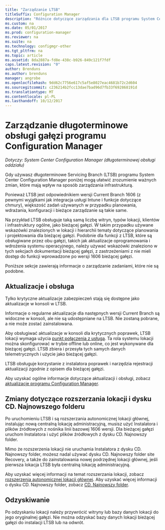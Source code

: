 ```yaml
---
title: "Zarządzanie LTSB"
titleSuffix: Configuration Manager
description: "Różnice dotyczące zarządzania dla LTSB programu System Center Configuration Manager."
ms.custom: na
ms.date: 05/01/2017
ms.prod: configuration-manager
ms.reviewer: na
ms.suite: na
ms.technology: configmgr-other
ms.tgt_pltfrm: na
ms.topic: article
ms.assetid: 8da2887a-fd8e-438c-b926-849c121f7fdf
caps.latest.revision: "0"
author: Brenduns
ms.author: brenduns
manager: angrobe
ms.openlocfilehash: 9dd62c7756e617c5af5e8027eac4681b72c2d604
ms.sourcegitcommit: c236214b2fcc13dae7bad96d7fb33f692868191d
ms.translationtype: MT
ms.contentlocale: pl-PL
ms.lasthandoff: 10/12/2017
---
```

# <a name="manage-the-long-term-servicing-branch-of-configuration-manager"></a>Zarządzanie długoterminowe obsługi gałęzi programu Configuration Manager

*Dotyczy: System Center Configuration Manager (długoterminowej obsługi oddziału)*

Gdy używasz długoterminowe Servicing Branch (LTSB) programu System Center Configuration Manager poniżej mogą ułatwić zrozumienie ważnych zmian, które mają wpływ na sposób zarządzania infrastrukturą.

Ponieważ LTSB jest odpowiednikiem wersji Current Branch 1606 (z pewnymi wyjątkami jak integracja usługi Intune i funkcje dotyczące chmury), większość zadań używanych w przypadku planowania, wdrażania, konfiguracji i bieżące zarządzanie są takie same.

Na przykład LTSB obsługuje taką samą liczbę witryn, typów lokacji, klientów i infrastruktury ogólne, jako bieżącej gałęzi. W takim przypadku używane wskazówki znalezionych w lokacji i hierarchii tematy dotyczące planowania i projektowania dla bieżącej gałęzi. Podobnie dla funkcji z LTSB, które są obsługiwane przez obu gałęzi, takich jak aktualizacje oprogramowania i wdrożenia systemu operacyjnego, należy używać wskazówki znaleziono w tych sekcjach dokumentacji bieżącej gałęzi, z zastrzeżeniami z nie mieli dostęp do funkcji wprowadzone po wersji 1606 bieżącej gałęzi.

Poniższe sekcje zawierają informacje o zarządzanie zadaniami, które nie są podobne.

## <a name="updates-and-servicing"></a>Aktualizacje i obsługa
Tylko krytyczne aktualizacje zabezpieczeń stają się dostępne jako aktualizacje w konsoli w LTSB.  

Informacje o regularne aktualizacje dla następnych wersji Current Branch są widoczne w konsoli, ale nie są udostępniane na LTSB. Nie zostaną pobrane, a nie może zostać zainstalowana.

Aby obsługiwać aktualizacje w konsoli dla krytycznych poprawek, LTSB lokacji wymaga użycia [punkt połączenia z usługą](/sccm/core/servers/deploy/configure/about-the-service-connection-point). Ta rola systemu lokacji można skonfigurować w trybie offline lub online, co jest wykonywane dla bieżącej gałęzi. LTSB zbiera i przesyła tych samych danych telemetrycznych i użycie jako bieżącej gałęzi.

LTSB obsługuje korzystanie z instalatora poprawek i narzędzia rejestracji aktualizacji zgodnie z opisem dla bieżącej gałęzi.

Aby uzyskać ogólne informacje dotyczące aktualizacji i obsługi, zobacz [aktualizacje programu Configuration Manager](/sccm/core/servers/manage/updates).


## <a name="changes-for-site-expansion-and-the-cdlatest-folder"></a>Zmiany dotyczące rozszerzania lokacji i dysku CD. Najnowszego folderu
Po uruchomieniu LTSB i są rozszerzania autonomicznej lokacji głównej, instalując nową centralną lokację administracyjną, musisz użyć Instalatora i plików źródłowych z nośnika linii bazowej 1606 wersji. Dla bieżącej gałęzi uruchom Instalatora i użyć plików źródłowych z dysku CD. Najnowszy folder.

Mimo że rozszerzenia lokacji nie uruchamia Instalatora z dysku CD. Najnowszy folder, możesz nadal używać dysku CD. Najnowszy folder site Recovery, a także do zainstalowania nowej podrzędnej lokacji głównej, jeśli pierwsza lokacja LTSB była centralną lokację administracyjną.

Aby uzyskać więcej informacji na temat rozszerzania lokacji, zobacz [rozszerzenia autonomicznej lokacji głównej](/sccm/core/servers/deploy/install/use-the-setup-wizard-to-install-sites#expand-a-stand-alone-primary-site). Aby uzyskać więcej informacji o dysku CD. Najnowszy folder, zobacz [CD. Najnowszy folder](/sccm/core/servers/manage/the-cd.latest-folder).


## <a name="recovery"></a>Odzyskiwanie
Po odzyskaniu lokacji należy przywrócić witryny lub bazy danych lokacji do jego oryginalnej gałęzi. Nie można odzyskać bazy danych lokacji bieżącej gałęzi do instalacji LTSB lub na odwrót.
